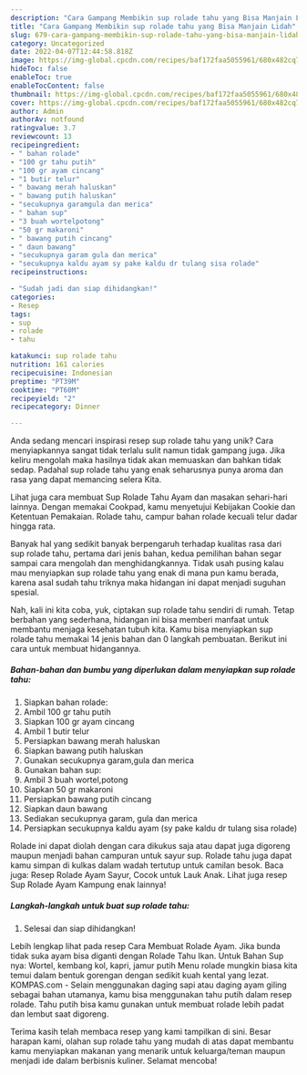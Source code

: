 ```yaml
---
description: "Cara Gampang Membikin sup rolade tahu yang Bisa Manjain Lidah"
title: "Cara Gampang Membikin sup rolade tahu yang Bisa Manjain Lidah"
slug: 679-cara-gampang-membikin-sup-rolade-tahu-yang-bisa-manjain-lidah
category: Uncategorized
date: 2022-04-07T12:44:58.818Z
image: https://img-global.cpcdn.com/recipes/baf172faa5055961/680x482cq70/sup-rolade-tahu-foto-resep-utama.jpg
hideToc: false
enableToc: true
enableTocContent: false
thumbnail: https://img-global.cpcdn.com/recipes/baf172faa5055961/680x482cq70/sup-rolade-tahu-foto-resep-utama.jpg
cover: https://img-global.cpcdn.com/recipes/baf172faa5055961/680x482cq70/sup-rolade-tahu-foto-resep-utama.jpg
author: Admin
authorAv: notfound
ratingvalue: 3.7
reviewcount: 13
recipeingredient:
- " bahan rolade"
- "100 gr tahu putih"
- "100 gr ayam cincang"
- "1 butir telur"
- " bawang merah haluskan"
- " bawang putih haluskan"
- "secukupnya garamgula dan merica"
- " bahan sup"
- "3 buah wortelpotong"
- "50 gr makaroni"
- " bawang putih cincang"
- " daun bawang"
- "secukupnya garam gula dan merica"
- "secukupnya kaldu ayam sy pake kaldu dr tulang sisa rolade"
recipeinstructions:

- "Sudah jadi dan siap dihidangkan!"
categories:
- Resep
tags:
- sup
- rolade
- tahu

katakunci: sup rolade tahu 
nutrition: 161 calories
recipecuisine: Indonesian
preptime: "PT39M"
cooktime: "PT60M"
recipeyield: "2"
recipecategory: Dinner

---
```





Anda sedang mencari inspirasi resep sup rolade tahu yang unik? Cara menyiapkannya sangat tidak terlalu sulit namun tidak gampang juga. Jika keliru mengolah maka hasilnya tidak akan memuaskan dan bahkan tidak sedap. Padahal sup rolade tahu yang enak seharusnya punya aroma dan rasa yang dapat memancing selera Kita.





Lihat juga cara membuat Sup Rolade Tahu Ayam dan masakan sehari-hari lainnya. Dengan memakai Cookpad, kamu menyetujui Kebijakan Cookie dan Ketentuan Pemakaian. Rolade tahu, campur bahan rolade kecuali telur dadar hingga rata.

Banyak hal yang sedikit banyak berpengaruh terhadap kualitas rasa dari sup rolade tahu, pertama dari jenis bahan, kedua pemilihan bahan segar sampai cara mengolah dan menghidangkannya. Tidak usah pusing kalau mau menyiapkan sup rolade tahu yang enak di mana pun kamu berada, karena asal sudah tahu triknya maka hidangan ini dapat menjadi suguhan spesial.






Nah, kali ini kita coba, yuk, ciptakan sup rolade tahu sendiri di rumah. Tetap berbahan yang sederhana, hidangan ini bisa memberi manfaat untuk membantu menjaga kesehatan tubuh kita. Kamu bisa menyiapkan sup rolade tahu memakai 14 jenis bahan dan 0 langkah pembuatan. Berikut ini cara untuk membuat hidangannya.

<!--inarticleads1-->

##### Bahan-bahan dan bumbu yang diperlukan dalam menyiapkan sup rolade tahu:

1. Siapkan  bahan rolade:
1. Ambil 100 gr tahu putih
1. Siapkan 100 gr ayam cincang
1. Ambil 1 butir telur
1. Persiapkan  bawang merah haluskan
1. Siapkan  bawang putih haluskan
1. Gunakan secukupnya garam,gula dan merica
1. Gunakan  bahan sup:
1. Ambil 3 buah wortel,potong
1. Siapkan 50 gr makaroni
1. Persiapkan  bawang putih cincang
1. Siapkan  daun bawang
1. Sediakan secukupnya garam, gula dan merica
1. Persiapkan secukupnya kaldu ayam (sy pake kaldu dr tulang sisa rolade)


Rolade ini dapat diolah dengan cara dikukus saja atau dapat juga digoreng maupun menjadi bahan campuran untuk sayur sup. Rolade tahu juga dapat kamu simpan di kulkas dalam wadah tertutup untuk camilan besok. Baca juga: Resep Rolade Ayam Sayur, Cocok untuk Lauk Anak. Lihat juga resep Sup Rolade Ayam Kampung enak lainnya! 

<!--inarticleads2-->

##### Langkah-langkah untuk buat sup rolade tahu:


1. Selesai dan siap dihidangkan!

Lebih lengkap lihat pada resep Cara Membuat Rolade Ayam. Jika bunda tidak suka ayam bisa diganti dengan Rolade Tahu Ikan. Untuk Bahan Sup nya: Wortel, kembang kol, kapri, jamur putih Menu rolade mungkin biasa kita temui dalam bentuk gorengan dengan sedikit kuah kental yang lezat. KOMPAS.com - Selain menggunakan daging sapi atau daging ayam giling sebagai bahan utamanya, kamu bisa menggunakan tahu putih dalam resep rolade. Tahu putih bisa kamu gunakan untuk membuat rolade lebih padat dan lembut saat digoreng. 

Terima kasih telah membaca resep yang kami tampilkan di sini. Besar harapan kami, olahan sup rolade tahu yang mudah di atas dapat membantu kamu menyiapkan makanan yang menarik untuk keluarga/teman maupun menjadi ide dalam berbisnis kuliner. Selamat mencoba!
